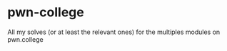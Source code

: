 # pwn-college
All my solves (or at least the relevant ones) for the multiples modules on pwn.college
